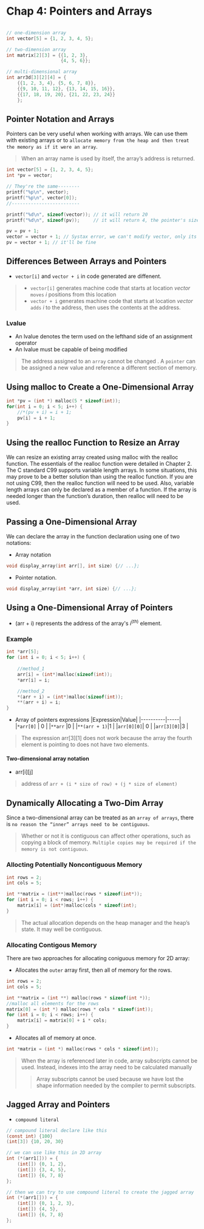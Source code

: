 # Chap 4: Pointers and Arrays
```c

// one-dimension array
int vector[5] = {1, 2, 3, 4, 5};

// two-dimension array
int matrix[2][3] = {{1, 2, 3},
                    {4, 5, 6}};

// multi-dimensional array
int arr3d[3][2][4] = {
    {{1, 2, 3, 4}, {5, 6, 7, 8}},
    {{9, 10, 11, 12}, {13, 14, 15, 16}},
    {{17, 18, 19, 20}, {21, 22, 23, 24}}
    };

```

## Pointer Notation and Arrays
Pointers can be very useful when working with arrays. We can use them with existing arrays or to `allocate memory from the heap and then treat the memory as if it were an array`.
> When an array name is used by itself, the array’s address is returned.
```c
int vector[5] = {1, 2, 3, 4, 5};
int *pv = vector;

// They're the same--------
printf("%p\n", vector);
printf("%p\n", vector[0]);
//-------------------------

printf("%d\n", sizeof(vector)); // it will return 20
printf("%d\n", sizeof(pv));     // it will return 4, the pointer's size

pv = pv + 1;
vector = vector + 1; // Systax error, we can't modify vector, only its contents
pv = vector + 1; // it'll be fine

```
## Differences Between Arrays and Pointers
* `vector[i]` and `vector + i` in code generated are diffenent.
> * `vector[i]` generates machine code that starts at location *vector* `moves` *i* positions from this location
> * `vector + i` generates machine code that starts at location *vector* `adds` *i* to the address, then uses the contents at the address.
### Lvalue
* An lvalue denotes the term used on the lefthand side of an assignment operator
* An lvalue must be capable of being modified

> The address assigned to an `array` cannot be changed . 
> A `pointer` can be assigned a new value and reference a different section of memory.

## Using malloc to Create a One-Dimensional Array
```c
int *pv = (int *) malloc(5 * sizeof(int));
for(int i = 0; i < 5; i++) {
    //*(pv + i) = i + 1;
    pv[i] = i + 1;
}
```
## Using the realloc Function to Resize an Array
We can resize an existing array created using malloc with the realloc function. The essentials of the realloc function were detailed in Chapter 2. The C standard C99 supports variable length arrays. In some situations, this may prove to be a better solution than using the realloc function. If you are not using C99, then the realloc function will need to be used. Also, variable length arrays can only be declared as a member of a function. If the array is needed longer than the function’s duration, then realloc will need to be used.

## Passing a One-Dimensional Array
We can declare the array in the function declaration using one of two notations:
* Array notation 
```c
void display_array(int arr[], int size) {// ...};
```
* Pointer notation.
```c
void display_array(int *arr, int size) {// ...};
```
## Using a One-Dimensional Array of Pointers
* (arr + i) represents the address of the array's $i^(th)$ element.

### Example 
```c
int *arr[5];
for (int i = 0; i < 5; i++) {
   
    //method_1
    arr[i] = (int*)malloc(sizeof(int));
    *arr[i] = i;

    //method_2
    *(arr + i) = (int*)malloc(sizeof(int));
    **(arr + i) = i;
}
```
* Array of pointers expressions
|Expression|Value|
|----------|-----|
|`*arr[0]` | 0   |
|`**arr`   |0    |
|`**(arr + 1)`|1 |
|`arr[0][0]`| 0  |
|`arr[3][0]`|3   |

> The expression arr[3][1] does not work because the array the fourth element is pointing to does not have two elements.
#### Two-dimensional array notation
* arr[i][j]
> address of `arr + (i * size of row) + (j * size of element)`

## Dynamically Allocating a Two-Dim Array
Since a two-dimensional array can be treated as an `array of arrays`, there is `no reason the “inner” arrays need to be contiguous`.
> Whether or not it is contiguous can affect other operations, such as copying a block of memory. `Multiple copies may be required if the memory is not contiguous`.
### Allocting Potentially Noncontiguous Memory
```c
int rows = 2;
int cols = 5;

int **matrix = (int**)malloc(rows * sizeof(int*));
for (int i = 0; i < rows; i++) {
    matrix[i] = (int*)malloc(cols * sizeof(int);
}
```
> The actual allocation depends on the heap manager and the heap’s state. It may well be contiguous.

### Allocating Contigous Memory
There are two approaches for allocating coniguous memory for 2D array:
* Allocates the `outer` array first, then all of memory for the rows.
```c
int rows = 2;
int cols = 5;

int **matrix = (int **) malloc(rows * sizeof(int *));
//malloc all elements for the rows
matrix[0] = (int *) malloc(rows * cols * sizeof(int));
for (int i = 0; i < rows; i++) {
    matrix[i] = matrix[0] + i * cols;
}
```
* Allocates all of memory at once.
```c
int *matrix = (int *) malloc(rows * cols * sizeof(int));
```
> When the array is referenced later in code, array subscripts cannot be used. Instead, indexes into the array need to be calculated manually
>> Array subscripts cannot be used because we have lost the shape information needed by the compiler to permit subscripts.

## Jagged Array and Pointers
* `compound literal`
```c
// compound literal declare like this
(const int) {100}
(int[3]) {10, 20, 30}

// we can use like this in 2D array
int (*(arr1[])) = {
    (int[]) {0, 1, 2},
    (int[]) {3, 4, 5},
    (int[]) {6, 7, 8}
};

// then we can try to use compound literal to create the jagged array
int (*(arr1[])) = {
    (int[]) {0, 1, 2, 3},
    (int[]) {4, 5},
    (int[]) {6, 7, 8}
};
```

